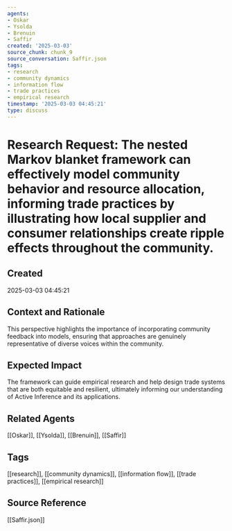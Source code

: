 ```yaml
---
agents:
- Oskar
- Ysolda
- Brenuin
- Saffir
created: '2025-03-03'
source_chunk: chunk_9
source_conversation: Saffir.json
tags:
- research
- community dynamics
- information flow
- trade practices
- empirical research
timestamp: '2025-03-03 04:45:21'
type: discuss
---
```


# Research Request: The nested Markov blanket framework can effectively model community behavior and resource allocation, informing trade practices by illustrating how local supplier and consumer relationships create ripple effects throughout the community.

## Created
2025-03-03 04:45:21

## Context and Rationale
This perspective highlights the importance of incorporating community feedback into models, ensuring that approaches are genuinely representative of diverse voices within the community.

## Expected Impact
The framework can guide empirical research and help design trade systems that are both equitable and resilient, ultimately informing our understanding of Active Inference and its applications.

## Related Agents
[[Oskar]], [[Ysolda]], [[Brenuin]], [[Saffir]]

## Tags
[[research]], [[community dynamics]], [[information flow]], [[trade practices]], [[empirical research]]

## Source Reference
[[Saffir.json]]

